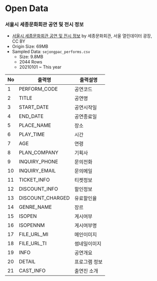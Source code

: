 # Open Data

### 서울시 세종문화회관 공연 및 전시 정보

- [서울시 세종문화회관 공연 및 전시 정보](http://data.seoul.go.kr/dataList/OA-2708/S/1/datasetView.do) by 세종문화회관, 서울 열린데이터 광장, CC BY
- Origin Size: 69MB
- Sampled Data: `sejongpac_performs.csv`
  - Size: 9.8MB
  - 2044 Rows
  - 20210101 ~ This year

| No  | 출력명            | 출력설명      |
| --- | ----------------- | ------------- |
| 1   | PERFORM\_CODE     | 공연코드      |
| 2   | TITLE             | 공연명        |
| 3   | START\_DATE       | 공연시작일    |
| 4   | END\_DATE         | 공연종료일    |
| 5   | PLACE\_NAME       | 장소          |
| 6   | PLAY\_TIME        | 시간          |
| 7   | AGE               | 연령          |
| 8   | PLAN\_COMPANY     | 기획사        |
| 9   | INQUIRY\_PHONE    | 문의전화      |
| 10  | INQUIRY\_EMAIL    | 문의메일      |
| 11  | TICKET\_INFO      | 티켓정보      |
| 12  | DISCOUNT\_INFO    | 할인정보      |
| 13  | DISCOUNT\_CHARGED | 유료할인율    |
| 14  | GENRE\_NAME       | 장르          |
| 15  | ISOPEN            | 게시여부      |
| 16  | ISOPENNM          | 게시여부명    |
| 17  | FILE\_URL\_MI     | 메인이미지    |
| 18  | FILE\_URL\_TI     | 썸네일이미지  |
| 19  | INFO              | 공연개요      |
| 20  | DETAIL            | 프로그램 정보 |
| 21  | CAST\_INFO        | 출연진 소개   |